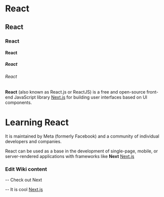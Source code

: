 # React



## React



### React



#### React



##### React



###### React



**React** (also known as React.js or ReactJS) is a free and open-source front-end JavaScript library [Next.js](https://en.wikipedia.org/wiki/Next.js) for building user interfaces based on UI components. 


# Learning React

It is maintained by Meta (formerly Facebook) and a community of individual developers and companies.

React can be used as a base in the development of single-page, mobile, or server-rendered applications with frameworks like **Next**  [Next.js](https://en.wikipedia.org/wiki/Next.js)


### Edit Wiki content


-- Check out Next

-- It is cool [Next.js](https://en.wikipedia.org/wiki/Next.js)